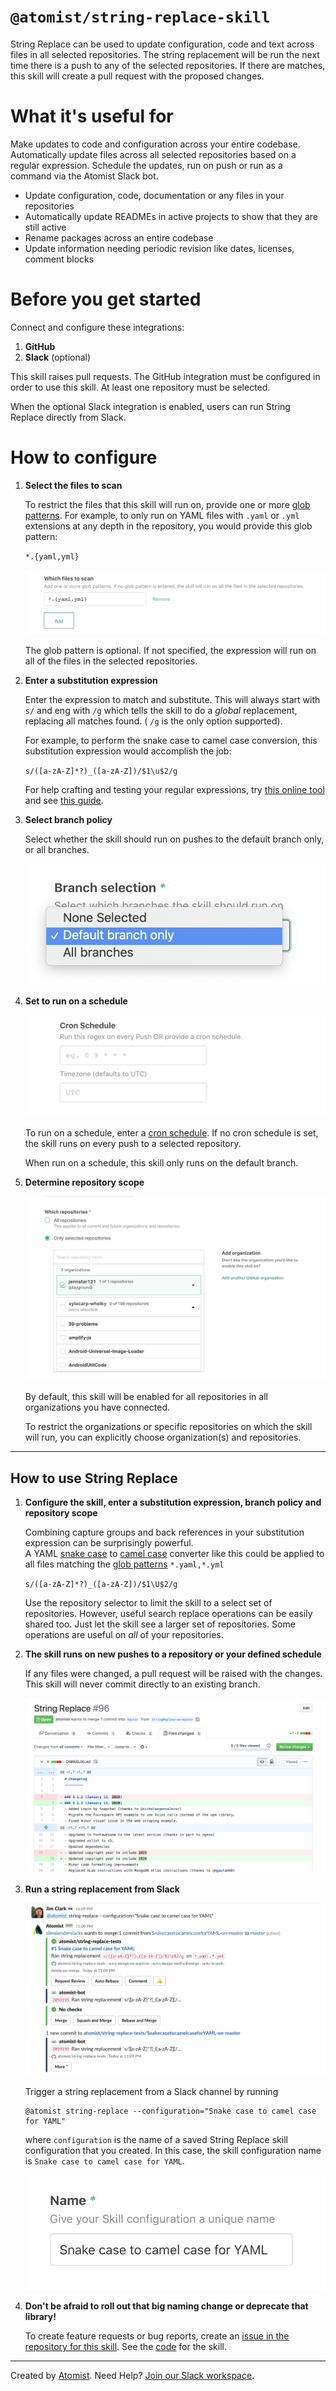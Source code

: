 # `@atomist/string-replace-skill`

String Replace can be used to update configuration, code and text across files in all selected repositories.
The string replacement will be run the next time there is a push to any of the selected repositories.
If there are matches, this skill will create a pull request with the proposed changes.

<!---atomist-skill-readme:start--->

# What it's useful for

Make updates to code and configuration across your entire codebase. Automatically update files across all selected repositories based on a regular expression. Schedule the updates, run on push or run as a command via the Atomist Slack bot.

-   Update configuration, code, documentation or any files in your repositories
-   Automatically update READMEs in active projects to show that they are still active
-   Rename packages across an entire codebase
-   Update information needing periodic revision like dates, licenses, comment blocks

# Before you get started

Connect and configure these integrations:

1. **GitHub**
2. **Slack** (optional)

This skill raises pull requests. The GitHub integration must be configured in order to use this skill. At least one repository must be selected.

When the optional Slack integration is enabled, users can run String Replace directly from Slack.

# How to configure

1. **Select the files to scan**

    To restrict the files that this skill will run on, provide one or more
    [glob patterns](<https://en.wikipedia.org/wiki/Glob_(programming)>).
    For example, to only run on YAML files with `.yaml` or `.yml` extensions at any depth in the repository,
    you would provide this glob pattern:

    `*.{yaml,yml}`

    ![File glob](docs/images/file-pattern.png)

    The glob pattern is optional. If not specified, the expression will run on all of the files in the selected repositories.

2. **Enter a substitution expression**

    Enter the expression to match and substitute. This will always start with `s/` and eng with `/g` which tells
    the skill to do a _global_ replacement, replacing all matches found. ( `/g` is the only option supported).

    For example, to perform the snake case to camel case conversion, this substitution expression would accomplish the job:

    `s/([a-zA-Z]*?)_([a-zA-Z])/$1\u$2/g`

    For help crafting and testing your regular expressions, try [this online tool](https://regex101.com/) and
    see [this guide](https://developer.mozilla.org/en-US/docs/Web/JavaScript/Guide/Regular_Expressions/Cheatsheet).

3. **Select branch policy**

    Select whether the skill should run on pushes to the default branch only, or all branches.

    ![branch_policy](docs/images/branch-policy.png)

4. **Set to run on a schedule**

    ![schedule](docs/images/screenshot2.png)

    To run on a schedule, enter a [cron schedule](https://en.wikipedia.org/wiki/Cron). If no cron schedule is set,
    the skill runs on every push to a selected repository.

    When run on a schedule, this skill only runs on the default branch.

5. **Determine repository scope**

    ![Repository filter](docs/images/repo-filter.png)

    By default, this skill will be enabled for all repositories in all organizations you have connected.

    To restrict the organizations or specific repositories on which the skill will run, you can explicitly choose
    organization(s) and repositories.

---

## How to use String Replace

1. **Configure the skill, enter a substitution expression, branch policy and repository scope**

    Combining capture groups and back references in your substitution expression can be surprisingly powerful.  
    A YAML [snake case](https://en.wikipedia.org/wiki/Snake_case) to
    [camel case](https://en.wikipedia.org/wiki/Camel_case) converter like this could be applied to all files
    matching the [glob patterns](<https://en.wikipedia.org/wiki/Glob_(programming)>) `*.yaml,*.yml`

    `s/([a-zA-Z]*?)_([a-zA-Z])/$1\U$2/g`

    Use the repository selector to limit the skill to a select set of repositories. However, useful search replace
    operations can be easily shared too. Just let the skill see a larger set of repositories. Some operations
    are useful on _all_ of your repositories.

2) **The skill runs on new pushes to a repository or your defined schedule**

    If any files were changed, a pull request will be raised with the changes.
    This skill will never commit directly to an existing branch.

    ![pull_request](docs/images/pull-request.png)

3) **Run a string replacement from Slack**

    ![slack_cmd](docs/images/slack-command.png)

    Trigger a string replacement from a Slack channel by running

    ```
    @atomist string-replace --configuration="Snake case to camel case for YAML"
    ```

    where `configuration` is the name of a saved String Replace skill configuration that you created.
    In this case, the skill configuration name is `Snake case to camel case for YAML`.

    ![config_name](docs/images/configuration-name.png)

4) **Don't be afraid to roll out that big naming change or deprecate that library!**

    To create feature requests or bug reports, create an
    [issue in the repository for this skill](https://github.com/atomist-skills/string-replace-skill/issues).
    See the [code](https://github.com/atomist-skills/string-replace-skill) for the skill.

<!---atomist-skill-readme:end--->

---

Created by [Atomist][atomist].
Need Help? [Join our Slack workspace][slack].

[atomist]: https://atomist.com/ "Atomist - How Teams Deliver Software"
[slack]: https://join.atomist.com/ "Atomist Community Slack"
